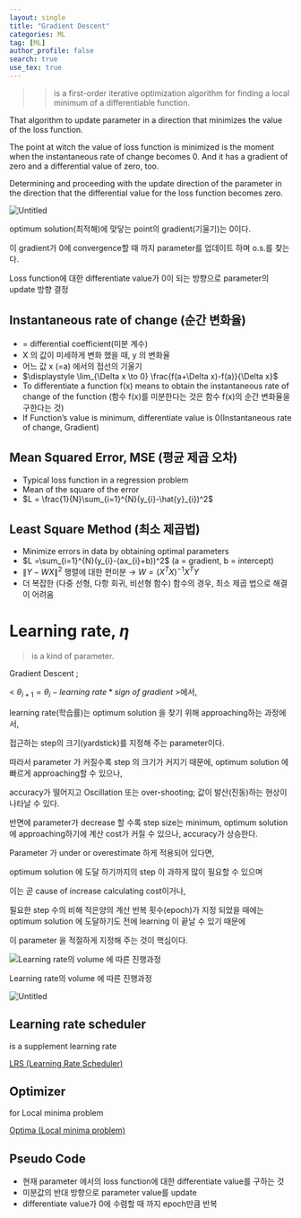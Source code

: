 ```yaml
---
layout: single
title: "Gradient Descent"
categories: ML
tag: [ML]
author_profile: false
search: true
use_tex: true
---
```



> 
> > is a first-order iterative optimization algorithm for finding a local minimum of a differentiable function.
>

That algorithm to update parameter in a direction that minimizes the value of the loss function.

The point at witch the value of loss function is minimized is the moment when the instantaneous rate of change becomes 0. And it has a gradient of zero and a differential value of zero, too.

Determining and proceeding with the update direction of the parameter in the direction that the differential value for the loss function becomes zero.

![Untitled](https://s3-us-west-2.amazonaws.com/secure.notion-static.com/6853c704-47f5-48be-bc88-2dde73778d97/Untitled.png)

optimum solution(최적해)에 맞닿는 point의 gradient(기울기)는 0이다.

이 gradient가 0에 convergence할 때 까지 parameter를 업데이트 하며 o.s.를 찾는다.

Loss function에 대한 differentiate value가 0이 되는 방향으로 parameter의  update 방향 결정


## Instantaneous rate of change (순간 변화율)

- = differential coefficient(미분 계수)
- X 의 값이 미세하게 변화 했을 때, y 의 변화율
- 어느 값 x (=a) 에서의 접선의 기울기
- $\displaystyle \lim_{\Delta x \to 0} \frac{f(a+\Delta x)-f(a)}{\Delta x}$
- To differentiate a function f(x) means to obtain the instantaneous rate of change of the function (함수 f(x)를 미분한다는 것은 함수 f(x)의 순간 변화율을 구한다는 것)
- If Function’s value is minimum, differentiate value is 0(Instantaneous rate of change, Gradient)

## Mean Squared Error, MSE (평균 제곱 오차)

- Typical loss function in a regression problem
- Mean of the square of the error
- $L = \frac{1}{N}\sum_{i=1}^{N}(y_{i}-\hat{y}_{i})^2$

## Least Square Method (최소 제곱법)

- Minimize errors in data by obtaining optimal parameters
- $L =\sum_{i=1}^{N}(y_{i}-(ax_{i}+b))^2$ (a = gradient, b = intercept)
- $\left\|Y -WX \right\|^2$ 행렬에 대한 편미분 →  $W = (X^{T}X)^{-1}X^{T}Y$
- 더 복잡한 (다중 선형, 다항 회귀, 비선형 함수) 함수의 경우, 최소 제곱 법으로 해결이 어려움

# Learning rate, $\eta$

> is a kind of parameter.
>

Gradient Descent ;

< $\theta_{i+1} = \theta_{i} -  learning~rate * sign~of~gradient$  >에서,

learning rate(학습률)는 optimum solution 을 찾기 위해 approaching하는 과정에서,

접근하는 step의 크기(yardstick)를 지정해 주는 parameter이다.

따라서 parameter 가 커질수록 step 의 크기가 커지기 때문에, optimum solution 에 빠르게 approaching할 수 있으나,

accuracy가 떨어지고 Oscillation 또는 over-shooting; 값이 발산(진동)하는 현상이 나타날 수 있다.

반면에 parameter가 decrease 할 수록 step size는 minimum, optimum solution에 approaching하기에 계산 cost가 커질 수 있으나, accuracy가 상승한다.

Parameter 가 under or overestimate 하게 적용되어 있다면,

optimum solution 에 도달 하기까지의 step 이 과하게 많이 필요할 수 있으며

이는 곧 cause of increase calculating cost이거나,

필요한 step 수의 비해 적은양의 계산 반복 횟수(epoch)가 지정 되었을 때에는 optimum solution 에 도달하기도 전에 learning 이 끝날 수 있기 때문에

이 parameter 을 적절하게 지정해 주는 것이 핵심이다.

![Learning rate의 volume 에 따른 진행과정](https://s3-us-west-2.amazonaws.com/secure.notion-static.com/f3b26dc6-3db8-4b32-82d0-f888e5ea418b/Untitled.png)

Learning rate의 volume 에 따른 진행과정

![Untitled](https://s3-us-west-2.amazonaws.com/secure.notion-static.com/6707cf59-1472-48ad-96e2-fcc19d34d919/Untitled.png)

## Learning rate scheduler

is a supplement learning rate

[LRS (Learning Rate Scheduler)](https://www.notion.so/LRS-Learning-Rate-Scheduler-2be9e4dc1e11422da41eee7fcaf22aa9?pvs=21)

## Optimizer

for Local minima problem

[Optima (Local minima problem)](https://www.notion.so/Optima-Local-minima-problem-90ceae844ae54ea8acdb27f3958aaa6d?pvs=21)

## Pseudo Code

- 현재 parameter 에서의 loss function에 대한 differentiate value를 구하는 것
- 미분값의 반대 방향으로 parameter value를 update
- differentiate value가 0에 수렴할 때 까지 epoch만큼 반복